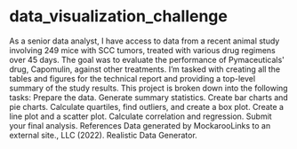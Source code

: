 # data_visualization_challenge
As a senior data analyst, I have access to data from a recent animal study involving 249 mice with SCC tumors, treated with various drug regimens over 45 days. The goal was to evaluate the performance of Pymaceuticals' drug, Capomulin, against other treatments.  I’m tasked with creating all the tables and figures for the technical report and providing a top-level summary of the study results.
  This project is broken down into the following tasks:
    Prepare the data.
    Generate summary statistics.
    Create bar charts and pie charts.
    Calculate quartiles, find outliers, and create a box plot.
    Create a line plot and a scatter plot.
    Calculate correlation and regression.
    Submit your final analysis.
References
  Data generated by MockarooLinks to an external site., LLC (2022). Realistic Data Generator.
